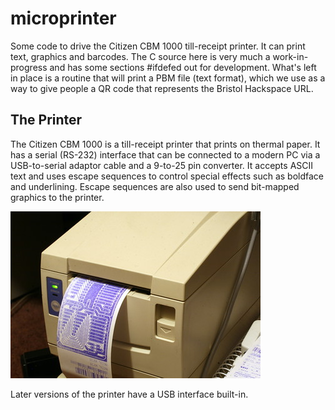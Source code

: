 # microprinter

Some code to drive the Citizen CBM 1000 till-receipt printer.
It can print text, graphics and barcodes. The C source
here is very much a work-in-progress and has some sections #ifdefed
out for development. What's left in place is a routine that will
print a PBM file (text format), which we use as a way to give
people a QR code that represents the Bristol Hackspace URL.

## The Printer

The Citizen CBM 1000 is a till-receipt printer that prints on
thermal paper.
It has a serial (RS-232) interface that can be connected to
a modern PC via a USB-to-serial adaptor cable and a 9-to-25 pin
converter.
It accepts ASCII text and uses escape sequences to control special
effects such as boldface and underlining.
Escape sequences are also used to send bit-mapped graphics to the
printer.

![Citizen CBM 1000 printer](CBM1000.jpg "Citizen CBM 1000 printer")

Later versions of the printer have a USB interface built-in.
